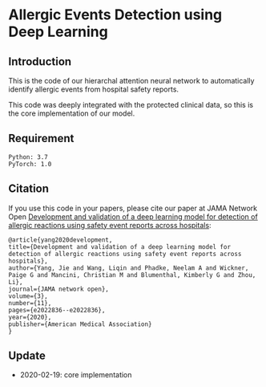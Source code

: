 
# Allergic Events Detection using Deep Learning



## Introduction

This is the code of our hierarchal attention neural network to automatically identify allergic events from hospital safety reports.

This code was deeply integrated with the protected clinical data, so this is the core implementation of our model. 


## Requirement

	Python: 3.7  
	PyTorch: 1.0 


## Citation

If you use this code in your papers, please cite our paper at JAMA Network Open [Development and validation of a deep learning model for detection of allergic reactions using safety event reports across hospitals](https://jamanetwork.com/journals/jamanetworkopen/fullarticle/2772992):

	@article{yang2020development,
	title={Development and validation of a deep learning model for detection of allergic reactions using safety event reports across hospitals},
	author={Yang, Jie and Wang, Liqin and Phadke, Neelam A and Wickner, Paige G and Mancini, Christian M and Blumenthal, Kimberly G and Zhou, Li},
	journal={JAMA network open},
	volume={3},
	number={11},
	pages={e2022836--e2022836},
	year={2020},
	publisher={American Medical Association}
	}

## Update

* 2020-02-19: core implementation

